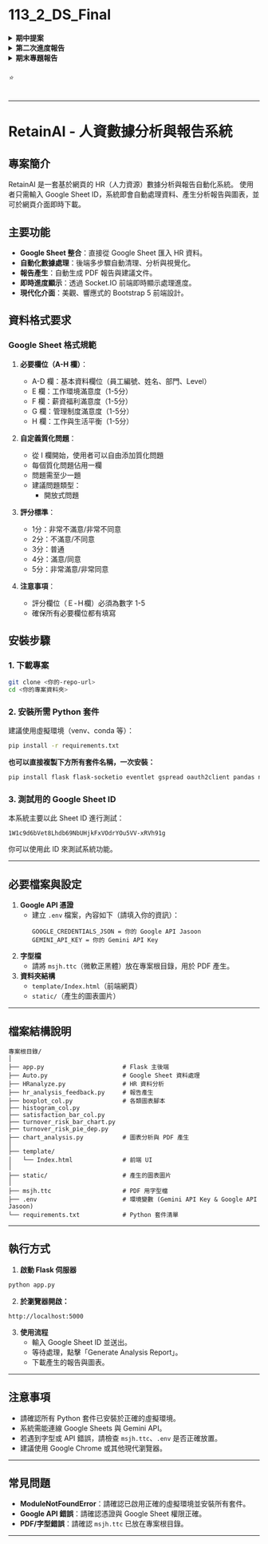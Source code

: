 # 113_2_DS_Final

<details>
  <summary><strong>期中提案</strong></summary>

  [提案影片 YouTube 連結](https://youtu.be/qAA3lzzANrg)
  
</details>


<details>
  <summary><strong>第二次進度報告</strong></summary>

  [影片 YouTube 連結](https://youtu.be/xobWjNFoGiE)
  
</details>

<details>
  <summary><strong>期末專題報告</strong></summary>

  [影片 YouTube 連結](https://www.youtube.com/watch?v=m7WkSOR7Cq4)
  
</details>


<h6>⭐️</h6>

---

# RetainAI - 人資數據分析與報告系統

## 專案簡介

RetainAI 是一套基於網頁的 HR（人力資源）數據分析與報告自動化系統。
使用者只需輸入 Google Sheet ID，系統即會自動處理資料、產生分析報告與圖表，並可於網頁介面即時下載。

## 主要功能
- **Google Sheet 整合**：直接從 Google Sheet 匯入 HR 資料。
- **自動化數據處理**：後端多步驟自動清理、分析與視覺化。
- **報告產生**：自動生成 PDF 報告與建議文件。
- **即時進度顯示**：透過 Socket.IO 前端即時顯示處理進度。
- **現代化介面**：美觀、響應式的 Bootstrap 5 前端設計。

## 資料格式要求
### Google Sheet 格式規範
1. **必要欄位（A-H 欄）**：
   - A-D 欄：基本資料欄位（員工編號、姓名、部門、Level）
   - E 欄：工作環境滿意度（1-5分）
   - F 欄：薪資福利滿意度（1-5分）
   - G 欄：管理制度滿意度（1-5分）
   - H 欄：工作與生活平衡（1-5分）

2. **自定義質化問題**：
   - 從 I 欄開始，使用者可以自由添加質化問題
   - 每個質化問題佔用一欄
   - 問題需至少一題
   - 建議問題類型：
     - 開放式問題

3. **評分標準**：
   - 1分：非常不滿意/非常不同意
   - 2分：不滿意/不同意
   - 3分：普通
   - 4分：滿意/同意
   - 5分：非常滿意/非常同意

4. **注意事項**：
   - 評分欄位（Ｅ-Ｈ欄）必須為數字 1-5
   - 確保所有必要欄位都有填寫

## 安裝步驟

### 1. 下載專案
```bash
git clone <你的-repo-url>
cd <你的專案資料夾>
```

### 2. 安裝所需 Python 套件
建議使用虛擬環境（venv、conda 等）：
```bash
pip install -r requirements.txt
```

**也可以直接複製下方所有套件名稱，一次安裝：**
```bash
pip install flask flask-socketio eventlet gspread oauth2client pandas numpy matplotlib seaborn python-dotenv snownlp reportlab google-generativeai pillow tqdm retrying
```

### 3. 測試用的 Google Sheet ID
本系統主要以此 Sheet ID 進行測試：
```
1W1c9d6bVet8Lhdb69NbUHjkFxVOdrYOu5VV-xRVh91g
```
你可以使用此 ID 來測試系統功能。

---

## 必要檔案與設定
1. **Google API 憑證**  
   - 建立 `.env` 檔案，內容如下（請填入你的資訊）：
     ```
     GOOGLE_CREDENTIALS_JSON = 你的 Google API Jasoon
     GEMINI_API_KEY = 你的 Gemini API Key
     ```
2. **字型檔**  
   - 請將 `msjh.ttc`（微軟正黑體）放在專案根目錄，用於 PDF 產生。
3. **資料夾結構**  
   - `template/Index.html`（前端網頁）
   - `static/`（產生的圖表圖片）

---

## 檔案結構說明
```
專案根目錄/
│
├── app.py                      # Flask 主後端
├── Auto.py                     # Google Sheet 資料處理
├── HRanalyze.py                # HR 資料分析
├── hr_analysis_feedback.py     # 報告產生
├── boxplot_col.py              # 各類圖表腳本
├── histogram_col.py
├── satisfaction_bar_col.py
├── turnover_risk_bar_chart.py
├── turnover_risk_pie_dep.py
├── chart_analysis.py           # 圖表分析與 PDF 產生
│
├── template/
│   └── Index.html              # 前端 UI
│
├── static/                     # 產生的圖表圖片
│
├── msjh.ttc                    # PDF 用字型檔
├── .env                        # 環境變數 (Gemini API Key & Google API Jasoon)
└── requirements.txt            # Python 套件清單
```

---

## 執行方式
1. **啟動 Flask 伺服器**
```bash
python app.py
```
2. **於瀏覽器開啟：**
```
http://localhost:5000
```
3. **使用流程**
   - 輸入 Google Sheet ID 並送出。
   - 等待處理，點擊「Generate Analysis Report」。
   - 下載產生的報告與圖表。

---

## 注意事項
- 請確認所有 Python 套件已安裝於正確的虛擬環境。
- 系統需能連線 Google Sheets 與 Gemini API。
- 若遇到字型或 API 錯誤，請檢查 `msjh.ttc`、`.env` 是否正確放置。
- 建議使用 Google Chrome 或其他現代瀏覽器。

---

## 常見問題
- **ModuleNotFoundError**：請確認已啟用正確的虛擬環境並安裝所有套件。
- **Google API 錯誤**：請確認憑證與 Google Sheet 權限正確。
- **PDF/字型錯誤**：請確認 `msjh.ttc` 已放在專案根目錄。

---
